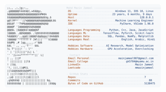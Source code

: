 <picture>
  <source srcset="https://raw.githubusercontent.com/mmazinjameel/mmazinjameel/main/dark_mode.svg?v=1747231852" media="(prefers-color-scheme: dark)">
  <img src="https://raw.githubusercontent.com/mmazinjameel/mmazinjameel/main/light_mode.svg?v=1747231852">
</picture>
